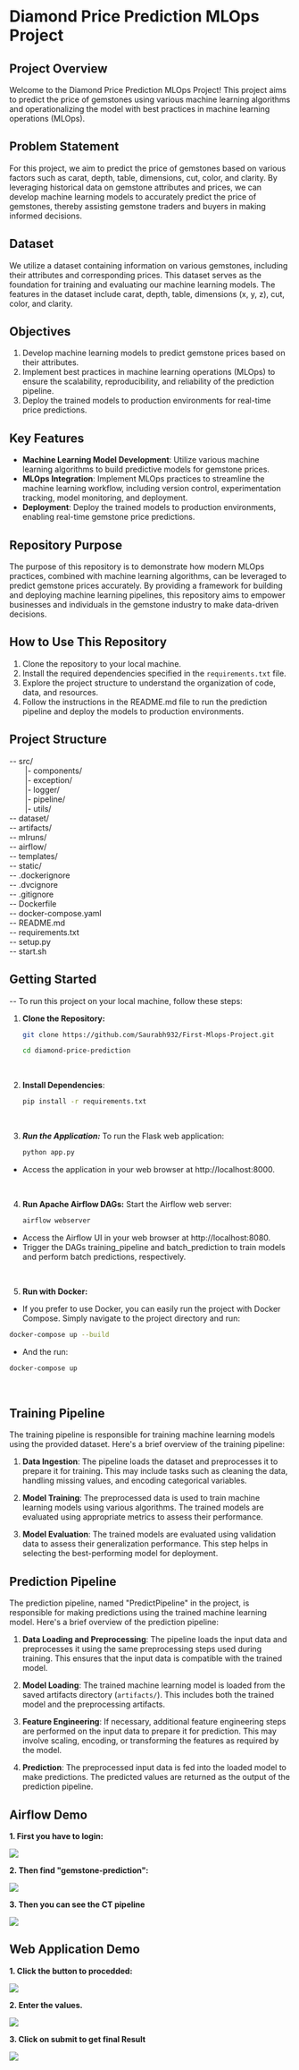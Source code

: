 # Diamond Price Prediction MLOps Project

## Project Overview

Welcome to the Diamond Price Prediction MLOps Project! This project aims to predict the price of gemstones using various machine learning algorithms and operationalizing the model with best practices in machine learning operations (MLOps).


## Problem Statement

For this project, we aim to predict the price of gemstones based on various factors such as carat, depth, table, dimensions, cut, color, and clarity. By leveraging historical data on gemstone attributes and prices, we can develop machine learning models to accurately predict the price of gemstones, thereby assisting gemstone traders and buyers in making informed decisions.

## Dataset

We utilize a dataset containing information on various gemstones, including their attributes and corresponding prices. This dataset serves as the foundation for training and evaluating our machine learning models. The features in the dataset include carat, depth, table, dimensions (x, y, z), cut, color, and clarity.

## Objectives

1. Develop machine learning models to predict gemstone prices based on their attributes.
2. Implement best practices in machine learning operations (MLOps) to ensure the scalability, reproducibility, and reliability of the prediction pipeline.
3. Deploy the trained models to production environments for real-time price predictions.

## Key Features

- **Machine Learning Model Development**: Utilize various machine learning algorithms to build predictive models for gemstone prices.
- **MLOps Integration**: Implement MLOps practices to streamline the machine learning workflow, including version control, experimentation tracking, model monitoring, and deployment.
- **Deployment**: Deploy the trained models to production environments, enabling real-time gemstone price predictions.

## Repository Purpose

The purpose of this repository is to demonstrate how modern MLOps practices, combined with machine learning algorithms, can be leveraged to predict gemstone prices accurately. By providing a framework for building and deploying machine learning pipelines, this repository aims to empower businesses and individuals in the gemstone industry to make data-driven decisions.

## How to Use This Repository

1. Clone the repository to your local machine.
2. Install the required dependencies specified in the `requirements.txt` file.
3. Explore the project structure to understand the organization of code, data, and resources.
4. Follow the instructions in the README.md file to run the prediction pipeline and deploy the models to production environments.

## Project Structure

-- src/  
  &emsp;&emsp;|- components/    
  &emsp;&emsp;|- exception/     
  &emsp;&emsp;|- logger/    
  &emsp;&emsp;|- pipeline/  
  &emsp;&emsp;|- utils/   
-- dataset/   
-- artifacts/  
-- mlruns/   
-- airflow/   
-- templates/  
-- static/   
-- .dockerignore  
-- .dvcignore  
-- .gitignore  
-- Dockerfile  
-- docker-compose.yaml  
-- README.md  
-- requirements.txt  
-- setup.py  
-- start.sh

      
## Getting Started

-- To run this project on your local machine, follow these steps:

1. **Clone the Repository:**
   ```bash
   git clone https://github.com/Saurabh932/First-Mlops-Project.git
    ```
    ```bash
   cd diamond-price-prediction
   ```
    <br>

2. **Install Dependencies**:
    ```bash
    pip install -r requirements.txt
    ```
    
    <br>
3. ***Run the Application:***
    To run the Flask web application:
    ```bash
    python app.py
    ```
* Access the application in your web browser at http://localhost:8000.

<br>

4. **Run Apache Airflow DAGs:**
    Start the Airflow web server:
    ```bash
    airflow webserver
    ```
* Access the Airflow UI in your web browser at http://localhost:8080.
* Trigger the DAGs training_pipeline and batch_prediction to train models and perform batch predictions, respectively.

<br>

5. **Run with Docker:**
* If you prefer to use Docker, you can easily run the project with Docker Compose. Simply navigate to the project directory and run:
```bash
docker-compose up --build
```
* And the run:
```bash
docker-compose up
```
<br>

## Training Pipeline


The training pipeline is responsible for training machine learning models using the provided dataset. Here's a brief overview of the training pipeline:

1. **Data Ingestion**: The pipeline loads the dataset and preprocesses it to prepare it for training. This may include tasks such as cleaning the data, handling missing values, and encoding categorical variables.

2. **Model Training**: The preprocessed data is used to train machine learning models using various algorithms. The trained models are evaluated using appropriate metrics to assess their performance.

3. **Model Evaluation**: The trained models are evaluated using validation data to assess their generalization performance. This step helps in selecting the best-performing model for deployment.

## Prediction Pipeline

The prediction pipeline, named "PredictPipeline" in the project, is responsible for making predictions using the trained machine learning model. Here's a brief overview of the prediction pipeline:

1. **Data Loading and Preprocessing**: The pipeline loads the input data and preprocesses it using the same preprocessing steps used during training. This ensures that the input data is compatible with the trained model.

2. **Model Loading**: The trained machine learning model is loaded from the saved artifacts directory (`artifacts/`). This includes both the trained model and the preprocessing artifacts.

3. **Feature Engineering**: If necessary, additional feature engineering steps are performed on the input data to prepare it for prediction. This may involve scaling, encoding, or transforming the features as required by the model.

4. **Prediction**: The preprocessed input data is fed into the loaded model to make predictions. The predicted values are returned as the output of the prediction pipeline.


## Airflow Demo

**1. First you have to login:**

![](https://github.com/Saurabh932/First-Mlops-Project/blob/main/images/air-1.jpg)


**2. Then find "gemstone-prediction":**

![](https://github.com/Saurabh932/First-Mlops-Project/blob/main/images/air-2.jpg)


**3. Then you can see the CT pipeline**

![](https://github.com/Saurabh932/First-Mlops-Project/blob/main/images/air-3.jpg)
       

## Web Application Demo

**1. Click the button to procedded:**

![](https://github.com/Saurabh932/First-Mlops-Project/blob/main/images/1-predict.jpg)


**2. Enter the values.**

![](https://github.com/Saurabh932/First-Mlops-Project/blob/main/images/2-predict.jpg)


**3. Click on submit to get final Result**

![](https://github.com/Saurabh932/First-Mlops-Project/blob/main/images/3-predict.jpg)
